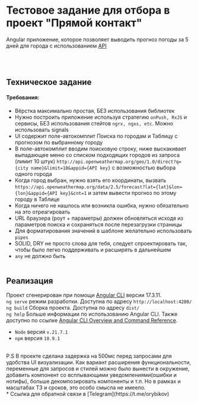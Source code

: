 # Тестовое задание для отбора в проект "Прямой контакт"
Angular приложение, которое позволяет выводить прогноз погоды за 5 дней для города с использованием [API](https://openweathermap.org/forecast5)

<br><br>

## Техническое задание
#### Требования:
* Вёрстка максимально простая, БЕЗ использования библиотек
* Нужно построить приложение используя стратегию `onPush, RxJS` и сервисы, БЕЗ использования стейтов `ngrx, ngxs, etc`. Можно использовать signals
* UI содержит поле-автокомплит Поиска по городам и Таблицу с прогнозом по выбранному городу
* В поле-автокомплит вводим поисковую строку, ниже выскакивает выпадающее меню со списком подходящих городов из запроса (лимит 10 штук) `http://api.openweathermap.org/geo/1.0/direct?q={city name}&limit=10&appid={API key}` с возможностью выбора одного города
* Когда город выбран, нужно взять его координаты, вызвать `https://api.openweathermap.org/data/2.5/forecast?lat={lat}&lon={lon}&appid={API key}&cnt=1` и затем вывеcти прогноз по этому городу в Таблице
* Когда ничего не нашлось или возникла ошибка, нужно обязательно на это отреагировать
* URL браузера (роут + параметры) должен обновляться исходя из параметров поиска и  сохраняться после перезагрузки страницы
* Для форматирования значений в шаблоне желательно использовать `pipes`
* SOLID, DRY не просто слова для тебя, следует спроектировать так, чтобы было легко поддерживать и расширять в дальнейшем
* `any` не должно быть
<br><br>

## Реализация
Проект сгенерирован при помощи [Angular CLI](https://github.com/angular/angular-cli) версии 17.3.11.
<br>
`ng serve` режим разработки. Доступна по адресу `http://localhost:4200/`
<br>
`ng build` Сборка проекта. Доступна по адресу `dist/`
<br>
`ng help` Больше информации по использованию Angular CLI. Также доступно по ссылке [Angular CLI Overview and Command Reference](https://angular.io/cli).
<br>
* `Node` версия `v.21.7.1`
* `npm` версия `10.9.1`
<br>
P.S В проекте сделана задержка на 500мс перед запросами для удобства UI визуализации. Как вариант расширения функциональности, переменные для запросов и стилей можно было вынести в окружение, добавить компонент со всплывающими уведомлениями(ошибки и нотифы), больше декомпозировать компоненты и т.п. Но в рамках и масштабах ТЗ и сроков, это особо смысла не имеело.
<br>
* Ссылка для обратной связи в [Telegram](https://t.me/orybikov)